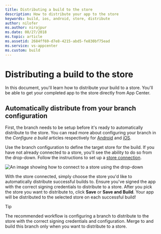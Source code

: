 ```yaml
---
title: Distributing a build to the store
description: How to distribute your app to the store
keywords: build, ios, android, store, distribute
author: nilofer
ms.author: nirajpur
ms.date: 08/27/2018
ms.topic: article
ms.assetid: 2684ff69-d7e8-4215-abd5-fe830bf75ead
ms.service: vs-appcenter
ms.custom: build
---
```


# Distributing a build to the store

In this document, you'll learn how to distribute your build to a store. You'll be able to get your completed app to the store directly from App Center.

## Automatically distribute from your branch configuration

First, the branch needs to be setup before it's ready to automatically distribute to the store. You can read more about configuring your branch in the *Configure a build* articles respectively for [Android](~/build/android/first-build.md) and [iOS](~/build/ios/first-build.md).

Use the branch configuration to define the target store for the build. If you have not already connected to a store, you'll see the ability to do so from the drop-down. Follow the instructions to set up a [store connection](~/distribution/stores/index.md).

![An image showing how to connect to a store using the drop-down](~/build/images/distribute-to-store.png)

With the store connected, simply choose the store you'd like to automatically distribute successful builds to. Ensure you've signed the app with the correct signing credentials to distribute to a store. After you pick the store you want to distribute to, click **Save** or **Save and Build**. Your app will be distributed to the selected store on each successful build!

> [!TIP]
> The recommended workflow is configuring a branch to distribute to the store with the correct signing credentials and configuration. Merge to and build this branch only when you want to distribute to a store.
